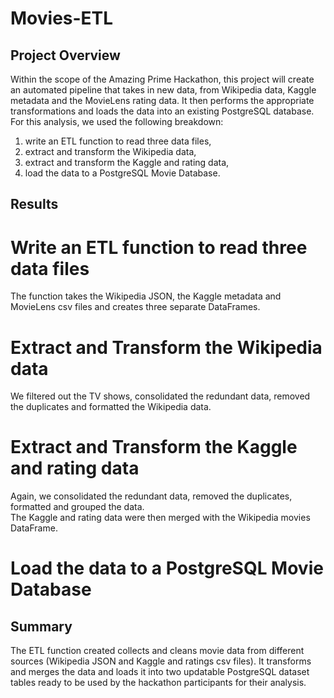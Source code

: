 # Movies-ETL

## Project Overview
Within the scope of the Amazing Prime Hackathon, this project will create an automated pipeline that takes in new data, from Wikipedia data, Kaggle metadata and the MovieLens rating data. It then performs the appropriate transformations and loads the data into an existing PostgreSQL database.\
For this analysis, we used the following breakdown:
1. write an ETL function to read three data files,
2. extract and transform the Wikipedia data,
3. extract and transform the Kaggle and rating data,
4. load the data to a PostgreSQL Movie Database.


## Results

# Write an ETL function to read three data files
The function takes the Wikipedia JSON, the Kaggle metadata and MovieLens csv files and creates three separate DataFrames.
<br/>

# Extract and Transform the Wikipedia data
We filtered out the TV shows, consolidated the redundant data, removed the duplicates and formatted the Wikipedia data.
<br/>

# Extract and Transform the Kaggle and rating data
Again, we consolidated the redundant data, removed the duplicates, formatted and grouped the data.\
The Kaggle and rating data were then merged with the Wikipedia movies DataFrame.

# Load the data to a PostgreSQL Movie Database

## Summary
The ETL function created collects and cleans movie data from different sources (Wikipedia JSON and Kaggle and ratings csv files). It transforms and merges the data and loads it into two updatable PostgreSQL dataset tables ready to be used by the hackathon participants for their analysis.
